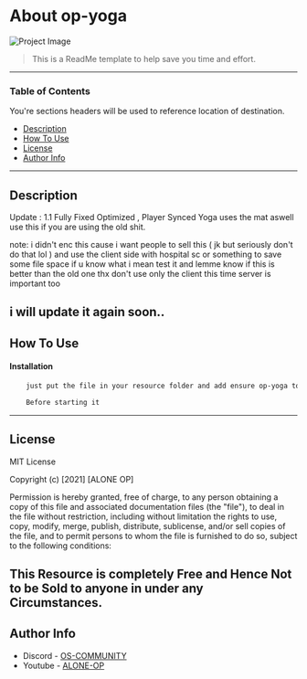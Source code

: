 # About op-yoga

![Project Image](https://cdn.discordapp.com/attachments/447021738484826112/830093758385094706/jho87pm42uc-HD.jpg)

> This is a ReadMe template to help save you time and effort.

---

### Table of Contents
You're sections headers will be used to reference location of destination.

- [Description](#description)
- [How To Use](#how-to-use)
- [License](#license)
- [Author Info](#author-info)
---

## Description

Update : 1.1 Fully Fixed Optimized , Player Synced Yoga uses the mat aswell use this if you are using the old shit.

note: i didn't enc this cause i want people to sell this ( jk but seriously don't do that lol ) and use the client side with hospital sc or something to save some file space if u know what i mean test it and lemme know if this is better than the old one thx don't use only the client this time server is important too 

i will update it again soon..
---

## How To Use

#### Installation

```html
    just put the file in your resource folder and add ensure op-yoga to your server.cfg and/or you can use the client and server with other file to save some file space
```
```html
    Before starting it
```
---

## License

MIT License

Copyright (c) [2021] [ALONE OP]

Permission is hereby granted, free of charge, to any person obtaining a copy
of this file and associated documentation files (the "file"), to deal
in the file without restriction, including without limitation the rights
to use, copy, modify, merge, publish, distribute, sublicense, and/or sell
copies of the file, and to permit persons to whom the file is
furnished to do so, subject to the following conditions:

This Resource is completely Free and Hence Not to be Sold to anyone in under any Circumstances.
---

## Author Info

- Discord - [OS-COMMUNITY](https://discord.io/OSCOMMUNITY)
- Youtube - [ALONE-OP](https://www.youtube.com/channel/UCat7aDkSWObN3V0HC1sY-9w)
